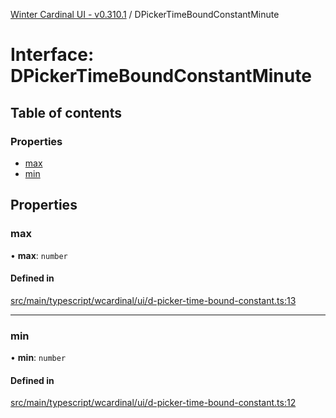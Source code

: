 [Winter Cardinal UI - v0.310.1](../index.md) / DPickerTimeBoundConstantMinute

# Interface: DPickerTimeBoundConstantMinute

## Table of contents

### Properties

- [max](DPickerTimeBoundConstantMinute.md#max)
- [min](DPickerTimeBoundConstantMinute.md#min)

## Properties

### max

• **max**: `number`

#### Defined in

[src/main/typescript/wcardinal/ui/d-picker-time-bound-constant.ts:13](https://github.com/winter-cardinal/winter-cardinal-ui/blob/v0.310.1/src/main/typescript/wcardinal/ui/d-picker-time-bound-constant.ts#L13)

___

### min

• **min**: `number`

#### Defined in

[src/main/typescript/wcardinal/ui/d-picker-time-bound-constant.ts:12](https://github.com/winter-cardinal/winter-cardinal-ui/blob/v0.310.1/src/main/typescript/wcardinal/ui/d-picker-time-bound-constant.ts#L12)
